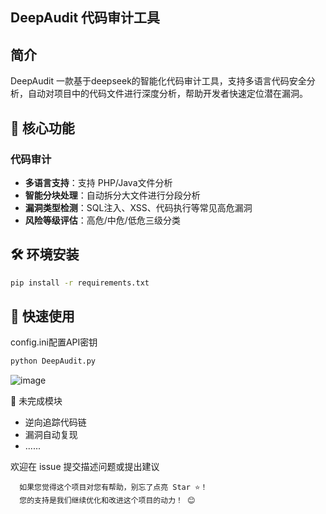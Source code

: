 ## DeepAudit 代码审计工具


## 简介
DeepAudit 一款基于deepseek的智能化代码审计工具，支持多语言代码安全分析，自动对项目中的代码文件进行深度分析，帮助开发者快速定位潜在漏洞。

## 📌 核心功能

### 代码审计
- **多语言支持**：支持 PHP/Java文件分析
- **智能分块处理**：自动拆分大文件进行分段分析
- **漏洞类型检测**：SQL注入、XSS、代码执行等常见高危漏洞
- **风险等级评估**：高危/中危/低危三级分类

## 🛠️ 环境安装
```bash
pip install -r requirements.txt
```
## 🚀 快速使用
config.ini配置API密钥
```bash
python DeepAudit.py
```
![image](https://github.com/user-attachments/assets/1128db72-6702-46af-8552-9b129858e20b)



📂 未完成模块
-    逆向追踪代码链
-    漏洞自动复现
-    ......

欢迎在 issue 提交描述问题或提出建议

      如果您觉得这个项目对您有帮助，别忘了点亮 Star ⭐！
      您的支持是我们继续优化和改进这个项目的动力！ 😊
